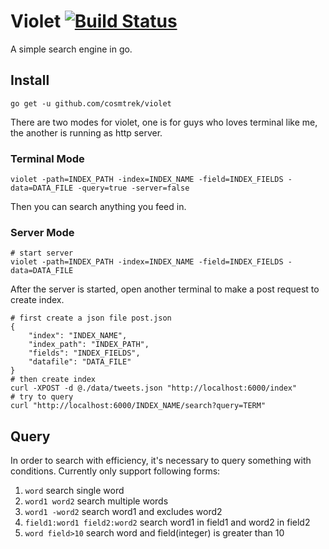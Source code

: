 # Violet [![Build Status](https://travis-ci.org/cosmtrek/violet.svg?branch=master)](https://travis-ci.org/cosmtrek/violet)

A simple search engine in go.

## Install

```
go get -u github.com/cosmtrek/violet
```

There are two modes for violet, one is for guys who loves terminal like me, the another is running as http server.

### Terminal Mode

```
violet -path=INDEX_PATH -index=INDEX_NAME -field=INDEX_FIELDS -data=DATA_FILE -query=true -server=false
```

Then you can search anything you feed in.

### Server Mode

```
# start server
violet -path=INDEX_PATH -index=INDEX_NAME -field=INDEX_FIELDS -data=DATA_FILE
```

After the server is started, open another terminal to make a post request to create index.

```
# first create a json file post.json
{
    "index": "INDEX_NAME",
    "index_path": "INDEX_PATH",
    "fields": "INDEX_FIELDS",
    "datafile": "DATA_FILE"
}
# then create index
curl -XPOST -d @./data/tweets.json "http://localhost:6000/index"
# try to query
curl "http://localhost:6000/INDEX_NAME/search?query=TERM"
```

## Query

In order to search with efficiency, it's necessary to query something with conditions. Currently only support following
forms:

1. `word` search single word
2. `word1 word2` search multiple words
3. `word1 -word2` search word1 and excludes word2
4. `field1:word1 field2:word2` search word1 in field1 and word2 in field2
5. `word field>10` search word and field(integer) is greater than 10
